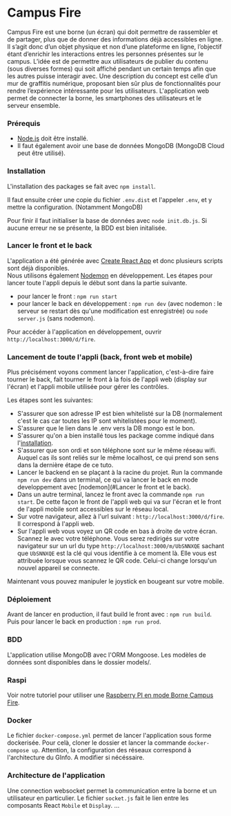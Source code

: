 # Campus Fire

Campus Fire est une borne (un écran) qui doit permettre de rassembler et de partager, plus que de donner des informations déjà accessibles en ligne. Il s’agit donc d’un objet physique et non d’une plateforme en ligne, l’objectif étant d’enrichir les interactions entres les personnes présentes sur le campus. L’idée est de permettre aux utilisateurs de publier du contenu (sous diverses formes) qui soit affiché pendant un certain temps afin que les autres puisse interagir avec. Une description du concept est celle d’un mur de graffitis numérique, proposant bien sûr plus de fonctionnalités pour rendre l’expérience intéressante pour les utilisateurs. L'application web permet de connecter la borne, les smartphones des utilisateurs et le serveur ensemble.


### Prérequis

 * [Node.js](https://nodejs.org/fr/) doit être installé.
 * Il faut également avoir une base de données MongoDB (MongoDB Cloud peut être utilisé).

### Installation

L'installation des packages se fait avec `npm install`.

Il faut ensuite créer une copie du fichier `.env.dist` et l'appeler `.env`, et y mettre la configuration. (Notamment MongoDB)

Pour finir il faut initialiser la base de données avec `node init.db.js`. Si aucune erreur ne se présente, la BDD est bien initalisée.

### Lancer le front et le back

L'application a été générée avec [Create React App](https://github.com/facebook/create-react-app) et donc plusieurs scripts sont déjà disponibles.\
Nous utilisons également [Nodemon](https://nodemon.io/) en développement.
Les étapes pour lancer toute l'appli depuis le début sont dans la partie suivante.

* pour lancer le front : `npm run start`
* pour lancer le back en développement : `npm run dev` (avec nodemon : le serveur se restart dès qu'une modification est enregistrée) ou `node server.js` (sans nodemon).

Pour accéder à l'application en développement, ouvrir `http://localhost:3000/d/fire`.

### Lancement de toute l'appli (back, front web et mobile)

Plus précisément voyons comment lancer l'application, c'est-à-dire faire tourner le back, fait tourner le front à la fois de l'appli web (display sur l'écran) et l'appli mobile utilisée pour gérer les contrôles.

Les étapes sont les suivantes:
- S'assurer que son adresse IP est bien whitelisté sur la DB (normalement c'est le cas car toutes les IP sont whitelistées pour le moment).
- S'assurer que le lien dans le .env vers la DB mongo est le bon.
- S'assurer qu'on a bien installé tous les package comme indiqué dans l'[installation](#Installation).
- S'assurer que son ordi et son téléphone sont sur le même réseau wifi. Auquel cas ils sont reliés sur le même localhost, ce qui prend son sens dans la dernière étape de ce tuto.
- Lancer le backend en se plaçant à la racine du projet. Run la commande `npm run dev` dans un terminal, ce qui va lancer le back en mode developpement avec [nodemon](#Lancer le front et le back).
- Dans un autre terminal, lancez le front avec la commande `npm run start`. De cette façon le front de l'appli web qui va sur l'écran et le front de l'appli mobile sont accessibles sur le réseau local.
- Sur votre navigateur, allez à l'url suivant : `http://localhost:3000/d/fire`. Il correspond à l'appli web.
- Sur l'appli web vous voyez un QR code en bas à droite de votre écran. Scannez le avec votre téléphone. Vous serez redirigés sur votre navigateur sur un url du type `http://localhost:3000/m/UbSNNXQE` sachant que `UbSNNXQE` est la clé qui vous identifie à ce moment là. Elle vous est attribuée lorsque vous scannez le QR code. Celui-ci change lorsqu'un nouvel appareil se connecte.

Maintenant vous pouvez manipuler le joystick en bougeant sur votre mobile.

### Déploiement

Avant de lancer en production, il faut build le front avec : `npm run build`.\
Puis pour lancer le back en production : `npm run prod`.

### BDD

L'application utilise MongoDB avec l'ORM Mongoose. Les modèles de données sont disponibles dans le dossier models/.

### Raspi
Voir notre tutoriel pour utiliser une [Raspberry PI en mode Borne Campus Fire](https://docs.google.com/document/d/1SmxOe2YuxBn3k09AuSDzoZAskMb_VE45NCo6sfN_Bgc/edit?usp=sharing). 

### Docker
Le fichier `docker-compose.yml` permet de lancer l'application sous forme dockerisée. 
Pour celà, cloner le dossier et lancer la commande `docker-compose up`. Attention, la configuration des réseaux correspond à l'architecture du GInfo. A modifier si nécéssaire. 

### Architecture de l'application
Une connection websocket permet la communication entre la borne et un utilisateur en particulier. Le fichier `socket.js` fait le lien entre les composants React `Mobile` et `Display`.
...

